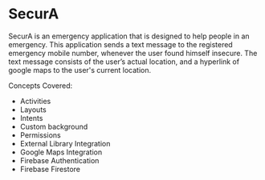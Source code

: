 # SecurA
SecurA is an emergency application that is designed to help people in an emergency. This application sends a text message to the registered emergency mobile number, whenever the user found himself insecure. The text message consists of the user’s actual location, and a hyperlink of google maps to the user's current location.

Concepts Covered:
* Activities
* Layouts
* Intents
* Custom background
* Permissions
* External Library Integration
* Google Maps Integration
* Firebase Authentication
* Firebase Firestore
